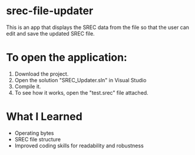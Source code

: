 # srec-file-updater

This is an app that displays the SREC data from the file so that the user can edit and save the updated SREC file.

# To open the application:
1. Download the project.
2. Open the solution "SREC_Updater.sln" in Visual Studio
3. Compile it.
4. To see how it works, open the "test.srec" file attached.

# What I Learned

* Operating bytes
* SREC file structure
* Improved coding skills for readability and robustness
